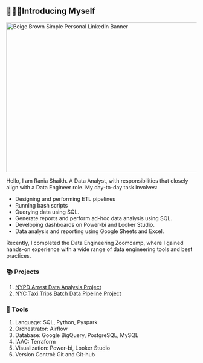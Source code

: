 ## 🙋🏼‍♀️Introducing Myself
<img width="1584" height="396" alt="Beige   Brown Simple Personal LinkedIn Banner" src="https://github.com/user-attachments/assets/e26d671c-7b6a-4b64-bed0-463534ae112b" />

Hello, I am Rania Shaikh. A Data Analyst, with responsibilities that closely align with a Data Engineer role.
My day-to-day task involves:  
- Designing and performing ETL pipelines
- Running bash scripts
- Querying data using SQL.
- Generate reports and perform ad-hoc data analysis using SQL.
- Developing dashboards on Power-bi and Looker Studio.
- Data analysis and reporting using Google Sheets and Excel.


Recently, I completed the Data Engineering Zoomcamp, where I gained hands-on experience with a wide range of data engineering tools and best practices.

### 📚 Projects 
1. [NYPD Arrest Data Analysis Project](https://github.com/rain2624/nypd_arrest_data_analysis)
1. [NYC Taxi Trips Batch Data Pipeline Project](https://github.com/rain2624/batch_pipeline_nyc_taxi_trips)

### 🔨 Tools
1. Language: SQL, Python, Pyspark
1. Orchestrator: Airflow
1. Database: Google BigQuery, PostgreSQL, MySQL
1. IAAC: Terraform 
1. Visualization: Power-bi, Looker Studio
1. Version Control: Git and Git-hub

